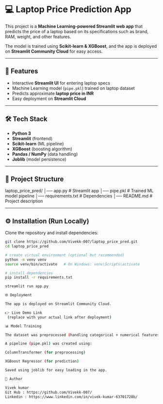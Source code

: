 # 💻 Laptop Price Prediction App

This project is a **Machine Learning-powered Streamlit web app** that predicts the price of a laptop based on its specifications such as brand, RAM, weight, and other features.  

The model is trained using **Scikit-learn & XGBoost**, and the app is deployed on **Streamlit Community Cloud** for easy access.

---

## 🚀 Features
- Interactive **Streamlit UI** for entering laptop specs  
- Machine Learning model (`pipe.pkl`) trained on laptop dataset  
- Predicts approximate **laptop price in INR**  
- Easy deployment on **Streamlit Cloud**  

---

## 🛠️ Tech Stack
- **Python 3**
- **Streamlit** (frontend)
- **Scikit-learn** (ML pipeline)
- **XGBoost** (boosting algorithm)
- **Pandas / NumPy** (data handling)
- **Joblib** (model persistence)

---

## 📂 Project Structure
laptop_price_pred/
│── app.py # Streamlit app
│── pipe.pkl # Trained ML model pipeline
│── requirements.txt # Dependencies
│── README.md # Project description



---

## ⚙️ Installation (Run Locally)
Clone the repository and install dependencies:

```bash
git clone https://github.com/Vivekk-007/laptop_price_pred.git
cd laptop_price_pred

# create virtual environment (optional but recommended)
python -m venv venv
source venv/bin/activate   # On Windows: venv\Scripts\activate

# install dependencies
pip install -r requirements.txt

streamlit run app.py

🌐 Deployment

The app is deployed on Streamlit Community Cloud.

👉 Live Demo Link
 (replace with your actual link after deployment)

📊 Model Training

The dataset was preprocessed (handling categorical + numerical features).

A pipeline (pipe.pkl) was created using:

ColumnTransformer (for preprocessing)

XGBoost Regressor (for prediction)

Saved using joblib for easy loading in the app.

👤 Author

Vivek kumar
Git Hub : https://github.com/Vivekk-007/
Linkedin : https://www.linkedin.com/in/vivek-kumar-63701728b/
